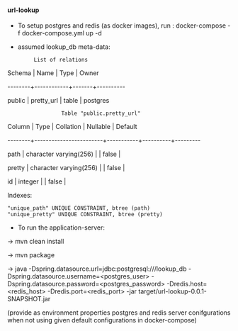 #### url-lookup



* To setup postgres and redis (as docker images), run :
docker-compose -f docker-compose.yml up -d

* assumed lookup_db meta-data:


           List of relations
           
           
 Schema |    Name    | Type  |  Owner
 
 
--------+------------+-------+----------


 public | pretty_url | table | postgres
 
 
 
 
                     Table "public.pretty_url"
                     
                     
 Column |          Type          | Collation | Nullable | Default
 
 
--------+------------------------+-----------+----------+---------


 path   | character varying(256) |           |  false   |
 
 
 pretty | character varying(256) |           |  false   |
 
 
 id     | integer                |           |  false   |
 
 
Indexes:


    "unique_path" UNIQUE CONSTRAINT, btree (path)  
    "unique_pretty" UNIQUE CONSTRAINT, btree (pretty)
    
    

* To run the application-server:


-> mvn clean install


-> mvn package


-> java -Dspring.datasource.url=jdbc:postgresql://<host>/lookup_db -Dspring.datasource.username=<postgres_user> -Dspring.datasource.password=<postgres_password> 
-Dredis.host=<redis_host> -Dredis.port=<redis_port> -jar target/url-lookup-0.0.1-SNAPSHOT.jar
           
           
(provide as environment properties postgres and redis server conifgurations when not using given default configurations in docker-compose)

